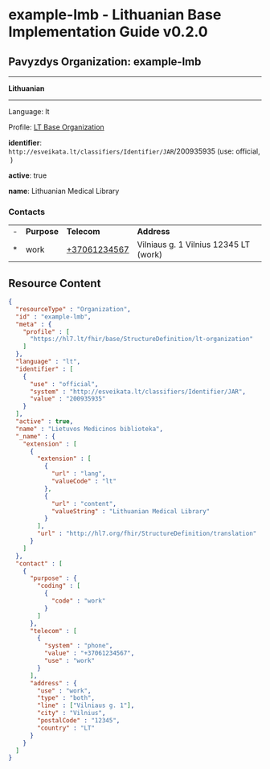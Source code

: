 # example-lmb - Lithuanian Base Implementation Guide v0.2.0

## Pavyzdys Organization: example-lmb

-------

**Lithuanian**

-------

Language: lt

Profile: [LT Base Organization](StructureDefinition-lt-organization.md)

**identifier**: `http://esveikata.lt/classifiers/Identifier/JAR`/200935935 (use: official, )

**active**: true

**name**: Lithuanian Medical Library

### Contacts

| | | | |
| :--- | :--- | :--- | :--- |
| - | **Purpose** | **Telecom** | **Address** |
| * | work | [+37061234567](tel:+37061234567) | Vilniaus g. 1 Vilnius 12345 LT (work) |



## Resource Content

```json
{
  "resourceType" : "Organization",
  "id" : "example-lmb",
  "meta" : {
    "profile" : [
      "https://hl7.lt/fhir/base/StructureDefinition/lt-organization"
    ]
  },
  "language" : "lt",
  "identifier" : [
    {
      "use" : "official",
      "system" : "http://esveikata.lt/classifiers/Identifier/JAR",
      "value" : "200935935"
    }
  ],
  "active" : true,
  "name" : "Lietuvos Medicinos biblioteka",
  "_name" : {
    "extension" : [
      {
        "extension" : [
          {
            "url" : "lang",
            "valueCode" : "lt"
          },
          {
            "url" : "content",
            "valueString" : "Lithuanian Medical Library"
          }
        ],
        "url" : "http://hl7.org/fhir/StructureDefinition/translation"
      }
    ]
  },
  "contact" : [
    {
      "purpose" : {
        "coding" : [
          {
            "code" : "work"
          }
        ]
      },
      "telecom" : [
        {
          "system" : "phone",
          "value" : "+37061234567",
          "use" : "work"
        }
      ],
      "address" : {
        "use" : "work",
        "type" : "both",
        "line" : ["Vilniaus g. 1"],
        "city" : "Vilnius",
        "postalCode" : "12345",
        "country" : "LT"
      }
    }
  ]
}

```
